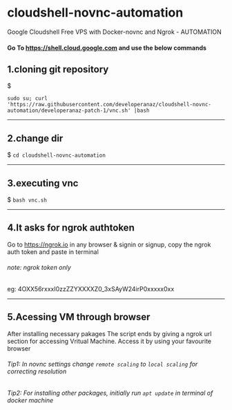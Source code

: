 # cloudshell-novnc-automation
Google Cloudshell Free VPS with Docker-novnc and Ngrok - AUTOMATION

#### Go To https://shell.cloud.google.com and use the below commands


## 1.cloning git repository
$ 
```
sudo su; curl 'https://raw.githubusercontent.com/developeranaz/cloudshell-novnc-automation/developeranaz-patch-1/vnc.sh' |bash 

```

------
## 2.change dir

$ `cd cloudshell-novnc-automation`

------
## 3.executing vnc

$ `bash vnc.sh`

------
## 4.It asks for ngrok authtoken

Go to https://ngrok.io in any browser & signin or signup, copy the ngrok auth token and paste in terminal

###### note: ngrok token only 

eg: 4OXX56rxxxI0zzZZYXXXXZ0_3xSAyW24irP0xxxxx0xx

------
## 5.Acessing VM through browser

After installing necessary pakages
The script ends by giving a ngrok url section for accessing Vritual Machine.
Access it by using your favourite browser

###### Tip1: In novnc settings change `remote scaling` to `local scaling` for correcting resolution
###### Tip2: For installing other packages, initially run `apt update` in terminal of docker machine

